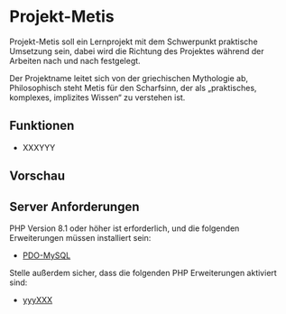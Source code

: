 # Projekt-Metis
Projekt-Metis soll ein Lernprojekt mit dem Schwerpunkt praktische Umsetzung sein, dabei wird die Richtung des Projektes während der Arbeiten nach und nach festgelegt.

Der Projektname leitet sich von der griechischen Mythologie ab, Philosophisch steht Metis für den Scharfsinn, der als „praktisches, komplexes, implizites Wissen“ zu verstehen ist.

## Funktionen

-   XXXYYY

## Vorschau


## Server Anforderungen

PHP Version 8.1 oder höher ist erforderlich, und die folgenden Erweiterungen müssen installiert sein:

- [PDO-MySQL](https://www.php.net/manual/en/ref.pdo-mysql.php)

Stelle außerdem sicher, dass die folgenden PHP Erweiterungen aktiviert sind:

- [yyyXXX](----)
